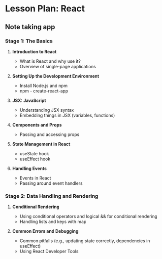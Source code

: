 # Lesson Plan: React

## Note taking app

### Stage 1: The Basics

1. **Introduction to React**

   - What is React and why use it?
   - Overview of single-page applications

2. **Setting Up the Development Environment**
   - Install Node.js and npm
   - npm - create-react-app
3. **JSX: JavaScript**
   - Understanding JSX syntax
   - Embedding things in JSX (variables, functions)
4. **Components and Props**
   - Passing and accessing props
5. **State Management in React**
   - useState hook
   - useEffect hook
6. **Handling Events**
   - Events in React
   - Passing around event handlers

### Stage 2: Data Handling and Rendering

1. **Conditional Rendering**

   - Using conditional operators and logical && for conditional rendering
   - Handling lists and keys with map

2. **Common Errors and Debugging**
   - Common pitfalls (e.g., updating state correctly, dependencies in useEffect)
   - Using React Developer Tools
